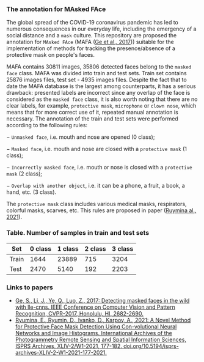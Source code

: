 ### The annotation for MAsked FAce

The global spread of the COVID-19 coronavirus pandemic has led to numerous consequences in our everyday life, including the emergency of a social distance and a ``mask`` culture. This repository are proposed the annotation for ``MAsked FAce`` (MAFA ([Ge et al., 2017](https://openaccess.thecvf.com/content_cvpr_2017/html/Ge_Detecting_Masked_Faces_CVPR_2017_paper.html))) suitable for the implementation of methods for tracking the presence/absence of a protective mask on people's faces.

MAFA contains 30811 images, 35806 detected faces belong to the ``masked face`` class.  MAFA was divided into train and test sets. Train set contains 25876 images files, test set - 4935 images files. 
Despite the fact that to date the MAFA database is the largest among counterparts, it has a serious drawback: presented labels are incorrect since any overlap of the face is considered as the ``masked face`` class, it is also worth noting that there are no  clear labels, for example, ``protective mask``, ``microphone`` or  ``clown nose``, which means that for more correct use of it, repeated manual annotation is necessary. The annotation of the train and test sets were performed according to the following rules:

− ``Unmasked face``, i.e. mouth and nose are opened (0 class);

− ``Masked face``, i.e. mouth and nose are closed with a ``protective mask`` (1 class);

− ``Incorrectly masked face``, i.e. mouth or nose is closed with a ``protective mask`` (2 class);

− ``Overlap with another object``, i.e. it can be a phone, a fruit, a book, a hand, etc. (3 class).

The ``protective mask`` class includes various medical masks, respirators, colorful masks, scarves, etc. This rules are proposed in paper ([Ruymina al., 2021](https://doi.org/10.5194/isprs-archives-XLIV-2-W1-2021-177-2021)).

### Table. Number of samples in train and test sets

| Set | 0 class | 1 class | 2 class | 3 class |
| - | ---- | ---- | ---- | ---- |
| Train| 1644| 23889 | 715 | 3204| 
| Test| 2470 | 5140 | 192 | 2203|

### Links to papers

- [Ge, S., Li, J., Ye, Q., Luo, Z., 2017: Detecting masked faces in the wild with lle-cnns. IEEE Conference on Computer Vision and Pattern Recognition, CVPR-2017, Honolulu, HI, 2682-2690.](https://openaccess.thecvf.com/content_cvpr_2017/html/Ge_Detecting_Masked_Faces_CVPR_2017_paper.html)
- [Ryumina, E., Ryumin, D., Ivanko, D., Karpov, A., 2021: A Novel Method for Protective Face Mask Detection Using Con-volutional Neural Networks and Image Histograms. International Archives of the Photogrammetry Remote Sensing and Spatial Information Sciences, ISPRS Archives, XLIV-2/W1-2021, 177-182. doi.org/10.5194/isprs-archives-XLIV-2-W1-2021-177-2021.](https://doi.org/10.5194/isprs-archives-XLIV-2-W1-2021-177-2021)